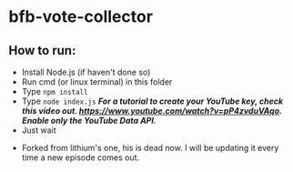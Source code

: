 # bfb-vote-collector

## How to run:

* Install Node.js (if haven't done so)
* Run cmd (or linux terminal) in this folder
* Type `npm install`
* Type `node index.js` ***For a tutorial to create your YouTube key, check this video out. https://www.youtube.com/watch?v=pP4zvduVAqo. Enable only the YouTube Data API.***
* Just wait

- Forked from lithium's one, his is dead now. I will be updating it every time a new episode comes out.
